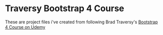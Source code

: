 # Traversy Bootstrap 4 Course
These are project files i've created from following Brad Traversy's [Bootstrap 4 Course on Udemy](https://www.udemy.com/bootstrap-4-from-scratch-with-5-projects/)